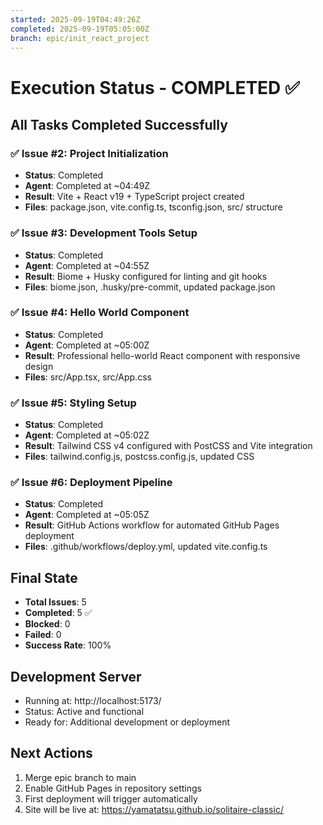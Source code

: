 ```yaml
---
started: 2025-09-19T04:49:26Z
completed: 2025-09-19T05:05:00Z
branch: epic/init_react_project
---
```


# Execution Status - COMPLETED ✅

## All Tasks Completed Successfully

### ✅ Issue #2: Project Initialization
- **Status**: Completed
- **Agent**: Completed at ~04:49Z
- **Result**: Vite + React v19 + TypeScript project created
- **Files**: package.json, vite.config.ts, tsconfig.json, src/ structure

### ✅ Issue #3: Development Tools Setup  
- **Status**: Completed
- **Agent**: Completed at ~04:55Z
- **Result**: Biome + Husky configured for linting and git hooks
- **Files**: biome.json, .husky/pre-commit, updated package.json

### ✅ Issue #4: Hello World Component
- **Status**: Completed  
- **Agent**: Completed at ~05:00Z
- **Result**: Professional hello-world React component with responsive design
- **Files**: src/App.tsx, src/App.css

### ✅ Issue #5: Styling Setup
- **Status**: Completed
- **Agent**: Completed at ~05:02Z  
- **Result**: Tailwind CSS v4 configured with PostCSS and Vite integration
- **Files**: tailwind.config.js, postcss.config.js, updated CSS

### ✅ Issue #6: Deployment Pipeline
- **Status**: Completed
- **Agent**: Completed at ~05:05Z
- **Result**: GitHub Actions workflow for automated GitHub Pages deployment
- **Files**: .github/workflows/deploy.yml, updated vite.config.ts

## Final State
- **Total Issues**: 5
- **Completed**: 5 ✅
- **Blocked**: 0
- **Failed**: 0
- **Success Rate**: 100%

## Development Server
- Running at: http://localhost:5173/
- Status: Active and functional
- Ready for: Additional development or deployment

## Next Actions
1. Merge epic branch to main
2. Enable GitHub Pages in repository settings
3. First deployment will trigger automatically
4. Site will be live at: https://yamatatsu.github.io/solitaire-classic/
